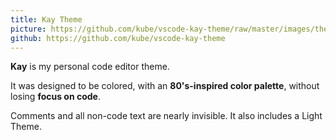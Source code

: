 ```yaml
---
title: Kay Theme
picture: https://github.com/kube/vscode-kay-theme/raw/master/images/theme-dark.png
github: https://github.com/kube/vscode-kay-theme
---
```


**Kay** is my personal code editor theme.

It was designed to be colored, with an **80's-inspired color palette**, without losing **focus on code**.

Comments and all non-code text are nearly invisible. It also includes a Light Theme.
